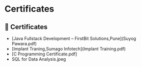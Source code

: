 # Certificates
## 📜 Certificates
- [Java Fullstack Development – FirstBit Solutions,Pune](Suyog Pawara.pdf)
- [Implant Traning,Sumago Infotech](Implant Training.pdf)
- [C Programming Certificate.pdf]
- SQL for Data Analysis.jpeg


